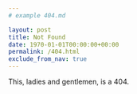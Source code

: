```yaml
---
# example 404.md

layout: post
title: Not Found
date: 1970-01-01T00:00:00+00:00
permalink: /404.html
exclude_from_nav: true
---
```


This, ladies and gentlemen, is a 404.
